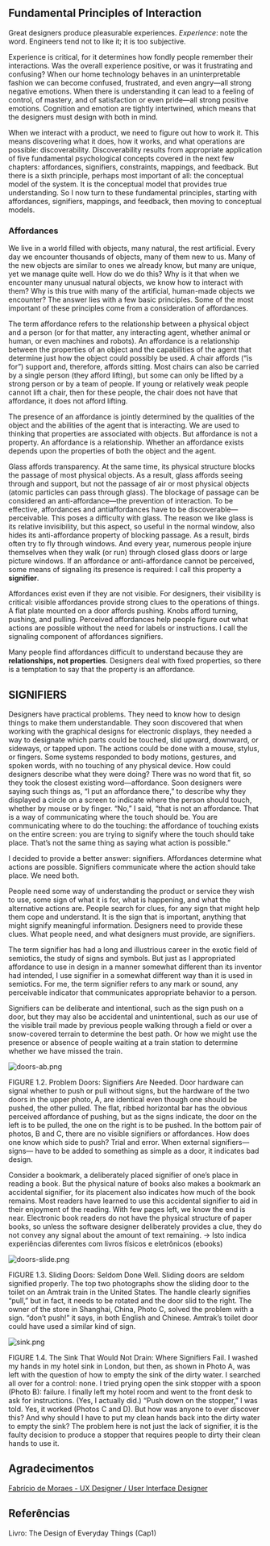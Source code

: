 ## Fundamental Principles of Interaction

Great designers produce pleasurable experiences. *Experience*: note
the word. Engineers tend not to like it; it is too subjective.

Experience is critical, for it determines how fondly people remember their
interactions. Was the overall experience positive, or was it frustrating and
confusing? When our home technology behaves in an uninterpretable fashion we
can become confused, frustrated, and even angry—all strong negative emotions.
When there is understanding it can lead to a feeling of control, of mastery, and
of satisfaction or even pride—all strong positive emotions. Cognition and emotion
are tightly intertwined, which means that the designers must design with both in mind. 

When we interact with a product, we need to figure out how to work it. This
means discovering what it does, how it works, and what operations are possible:
discoverability. Discoverability results from appropriate application of five
fundamental psychological concepts covered in the next few chapters: affordances,
signifiers, constraints, mappings, and feedback. But there is a sixth principle,
perhaps most important of all: the conceptual model of the system.
It is the conceptual model that provides true understanding. So I now turn to
these fundamental principles, starting with affordances, signifiers, mappings,
and feedback, then moving to conceptual models.

### Affordances 

We live in a world filled with objects, many natural, the rest artificial.
Every day we encounter thousands of objects, many of them new to us. Many of
the new objects are similar to ones we already know, but many are unique,
yet we manage quite well. How do we do this? Why is it that when we encounter
many unusual natural objects, we know how to interact with them? Why is this
true with many of the artificial, human-made objects we encounter? The answer
lies with a few basic principles. Some of the most important of these principles
come from a consideration of affordances.

The term affordance refers to the relationship between a physical object and a
person (or for that matter, any interacting agent, whether animal or human, or
even machines and robots). An affordance is a relationship between the properties
of an object and the capabilities of the agent that determine just how the object
could possibly be used. A chair affords (“is for”) support and, therefore,
affords sitting. Most chairs can also be carried by a single person
(they afford lifting), but some can only be lifted by a strong person or by a
team of people. If young or relatively weak people cannot lift a chair,
then for these people, the chair does not have that affordance, it does not
afford lifting.

The presence of an affordance is jointly determined by the qualities of the object
and the abilities of the agent that is interacting.  We are used to thinking that
properties are associated with objects. But affordance is not a property. An affordance
is a relationship. Whether an affordance exists depends upon the properties of both
the object and the agent.

Glass affords transparency. At the same time, its physical structure blocks the
passage of most physical objects. As a result, glass affords seeing through and
support, but not the passage of air or most physical objects
(atomic particles can pass through glass). The blockage of passage can be considered
an anti-affordance—the prevention of interaction. To be effective, affordances
and antiaffordances have to be discoverable—perceivable. This poses a
difficulty with glass.  The reason we like glass is its relative invisibility,
but this aspect, so useful in the normal window, also hides its anti-affordance
property of blocking passage. As a result, birds often try to fly through windows.
And every year, numerous people injure themselves when they walk (or run) through
closed glass doors or large picture windows.  If an affordance or anti-affordance
cannot be perceived, some means of signaling its presence is required: I call
this property a **signifier**.

Affordances exist even if they are not visible. For designers, their
visibility is critical: visible affordances provide strong clues to the
operations of things. A flat plate mounted on a door affords pushing. Knobs
afford turning, pushing, and pulling. Perceived affordances help people figure
out what actions are possible without the need for labels or instructions.
I call the signaling component of affordances signifiers.

Many people find affordances difficult to understand because they are
**relationships, not properties**. Designers deal with fixed properties,
so there is a temptation to say that the property is an affordance.

## SIGNIFIERS

Designers have practical problems. They need to know how to
design things to make them understandable. They soon discovered that when working with the graphical designs for electronic
displays, they needed a way to designate which parts could be
touched, slid upward, downward, or sideways, or tapped upon.
The actions could be done with a mouse, stylus, or fingers. Some
systems responded to body motions, gestures, and spoken words,
with no touching of any physical device. How could designers describe what they were doing? There was no word that fit, so they
took the closest existing word—affordance. Soon designers were
saying such things as, “I put an affordance there,” to describe why
they displayed a circle on a screen to indicate where the person
should touch, whether by mouse or by finger. “No,” I said, “that is not
an affordance. That is a way of communicating where the touch
should be. You are communicating where to do the touching: the affordance of touching exists on the entire screen: you are trying to
signify where the touch should take place. That’s not the same thing
as saying what action is possible.”

I decided to provide a better answer: signifiers. Affordances determine what
actions are possible. Signifiers communicate where the action should take place.
We need both.

People need some way of understanding the product or service
they wish to use, some sign of what it is for, what is happening,
and what the alternative actions are. People search for clues, for
any sign that might help them cope and understand. It is the sign
that is important, anything that might signify meaningful information.
Designers need to provide these clues. What people need, and
what designers must provide, are signifiers. 

The term signifier has had a long and illustrious career in the exotic field
of semiotics, the study of signs and symbols. But just as I appropriated affordance
to use in design in a manner somewhat different than its inventor had intended,
I use signifier in a somewhat different way than it is used in semiotics.
For me, the term signifier refers to any mark or sound, any perceivable indicator
that communicates appropriate behavior to a person.

Signifiers can be deliberate and intentional, such as the sign push on a door,
but they may also be accidental and unintentional, such as our use of the visible
trail made by previous people walking through a field or over a snow-covered terrain to
determine the best path. Or how we might use the presence or absence of people
waiting at a train station to determine whether we have missed the train.

![doors-ab.png](../images/doors-ab.png)

FIGURE 1.2. Problem Doors: Signifiers Are Needed. Door hardware
can signal whether to push or pull without signs, but the hardware of the
two doors in the upper photo, A, are identical even though one should be
pushed, the other pulled. The flat, ribbed horizontal bar has the obvious
perceived affordance of pushing, but as the signs indicate, the door on the
left is to be pulled, the one on the right is to be pushed. In the bottom pair of
photos, B and C, there are no visible signifiers or affordances. How does one
know which side to push? Trial and error. When external signifiers—signs—
have to be added to something as simple as a door, it indicates bad design. 

Consider a bookmark, a deliberately placed signifier of one’s place in reading
a book. But the physical nature of books also makes a bookmark an accidental
signifier, for its placement also indicates how much of the book remains.
Most readers have learned to use this accidental signifier to aid in their
enjoyment of the reading. With few pages left, we know the end is near. Electronic
book readers do not have the physical structure of paper books, so unless the
software designer deliberately provides a clue, they do not convey any signal
about the amount of text remaining. -> Isto indica experiências diferentes com
livros físicos e eletrônicos (ebooks)

![doors-slide.png](../images/doors-slide.png) 

FIGURE 1.3. Sliding Doors: Seldom Done Well. Sliding doors are seldom signified
properly. The top two photographs show the sliding door to the toilet on an Amtrak
train in the United States. The handle clearly signifies “pull,” but in fact, it needs to be
rotated and the door slid to the right. The owner of the store in Shanghai, China, Photo
C, solved the problem with a sign. “don’t push!” it says, in both English and Chinese.
Amtrak’s toilet door could have used a similar kind of sign. 

![sink.png](../images/sink.png)

FIGURE 1.4. The Sink That Would Not Drain: Where Signifiers Fail. I washed my
hands in my hotel sink in London, but then, as shown in Photo A, was left with the
question of how to empty the sink of the dirty water. I searched all over for a control:
none. I tried prying open the sink stopper with a spoon (Photo B): failure. I finally left
my hotel room and went to the front desk to ask for instructions. (Yes, I actually did.)
“Push down on the stopper,” I was told. Yes, it worked (Photos C and D). But how was
anyone to ever discover this? And why should I have to put my clean hands back into
the dirty water to empty the sink? The problem here is not just the lack of signifier, it is
the faulty decision to produce a stopper that requires people to dirty their clean hands
to use it.
 
## Agradecimentos

[Fabrício de Moraes - UX Designer / User Interface Designer](
https://www.linkedin.com/in/fabmos/)

## Referências

Livro: The Design of Everyday Things (Cap1)